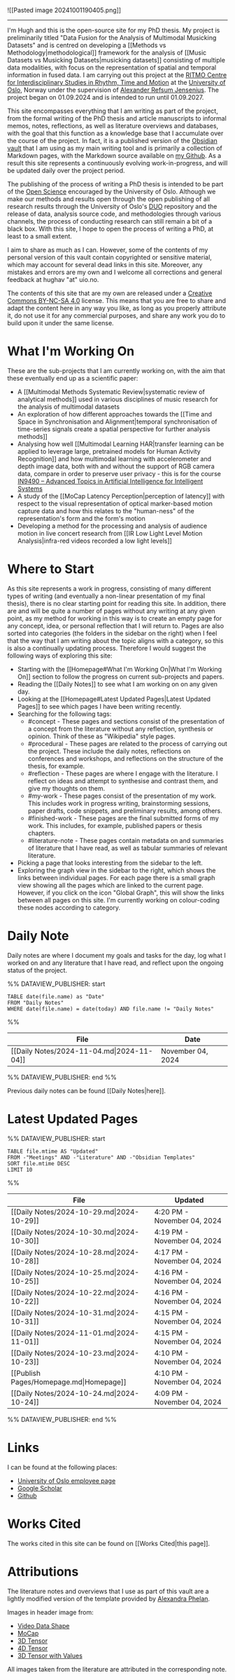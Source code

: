 ![[Pasted image 20241001190405.png]]

---

I'm Hugh and this is the open-source site for my PhD thesis. My project is preliminarily titled "Data Fusion for the Analysis of Multimodal Musicking Datasets" and is centred on developing a [[Methods vs Methodology|methodological]] framework for the analysis of [[Music Datasets vs Musicking Datasets|musicking datasets]] consisting of multiple data modalities, with focus on the representation of spatial and temporal information in fused data. I am carrying out this project at the [RITMO Centre for Interdisciplinary Studies in Rhythm, Time and Motion](https://www.uio.no/ritmo/english/) at the [University of Oslo](https://www.uio.no/english/), Norway under the supervision of [Alexander Refsum Jensenius](https://www.uio.no/ritmo/english/people/management/alexanje/). The project began on 01.09.2024 and is intended to run until 01.09.2027.

This site encompasses everything that I am writing as part of the project, from the formal writing of the PhD thesis and article manuscripts to informal memos, notes, reflections, as well as literature overviews and databases, with the goal that this function as a knowledge base that I accumulate over the course of the project. In fact, it is a published version of the [Obsidian vault](https://obsidian.md/) that I am using as my main writing tool and is primarily a collection of Markdown pages, with the Markdown source available on [my Github](https://github.com/Hughav92/PhD_Thesis_Obsidian_Vault). As a result this site represents a continuously evolving work-in-progress, and will be updated daily over the project period.

The publishing of the process of writing a PhD thesis is intended to be part of the [Open Science](https://www.openscience.no/en/what-open-science) encouraged by the University of Oslo. Although we make our methods and results open through the open publishing of all research results through the University of Oslo's [DUO](https://www.duo.uio.no/) repository and the release of data, analysis source code, and methodologies through various channels, the process of conducting research can still remain a bit of a black box. With this site, I hope to open the process of writing a PhD, at least to a small extent.

I aim to share as much as I can. However, some of the contents of my personal version of this vault contain copyrighted or sensitive material, which may account for several dead links in this site. Moreover, any mistakes and errors are my own and I welcome all corrections and general feedback at hughav "at" uio.no.

The contents of this site that are my own are released under a [Creative Commons BY-NC-SA 4.0](https://creativecommons.org/licenses/by-nc-sa/4.0/) license. This means that you are free to share and adapt the content here in any way you like, as long as you properly attribute it, do not use it for any commercial purposes, and share any work you do to build upon it under the same license.

# What I'm Working On

These are the sub-projects that I am currently working on, with the aim that these eventually end up as a scientific paper:

- A [[Multimodal Methods Systematic Review|systematic review of analytical methods]] used in various disciplines of music research for the analysis of multimodal datasets
- An exploration of how different approaches towards the [[Time and Space in Synchronisation and Alignment|temporal synchronisation of time-series signals create a spatial perspective for further analysis methods]]
- Analysing how well [[Multimodal Learning HAR|transfer learning can be applied to leverage large, pretrained models for Human Activity Recognition]] and how multimodal learning with accelerometer and depth image data, both with and without the support of RGB camera data, compare in order to preserve user privacy - this is for the course [IN9490 – Advanced Topics in Artificial Intelligence for Intelligent Systems](https://www.uio.no/studier/emner/matnat/ifi/IN9490/)
- A study of the [[MoCap Latency Perception|perception of latency]] with respect to the visual representation of optical marker-based motion capture data and how this relates to the "human-ness" of the representation's form and the form's motion
- Developing a method for the processing and analysis of audience motion in live concert research from [[IR Low Light Level Motion Analysis|infra-red videos recorded a low light levels]]

# Where to Start

As this site represents a work in progress, consisting of many different types of writing (and eventually a non-linear presentation of my final thesis), there is no clear starting point for reading this site. In addition, there are and will be quite a number of pages without any writing at any given point, as my method for working in this way is to create an empty page for any concept, idea, or personal reflection that I will return to. Pages are also sorted into categories (the folders in the sidebar on the right) when I feel that the way that I am writing about the topic aligns with a category, so this is also a continually updating process. Therefore I would suggest the following ways of exploring this site:

- Starting with the [[Homepage#What I'm Working On|What I'm Working On]] section to follow the progress on current sub-projects and papers.
- Reading the [[Daily Notes]] to see what I am working on on any given day.
- Looking at the [[Homepage#Latest Updated Pages|Latest Updated Pages]] to see which pages I have been writing recently.
- Searching for the following tags:
	- #concept - These pages and sections consist of the presentation of a concept from the literature without any reflection, synthesis or opinion. Think of these as "Wikipedia" style pages.
	- #procedural - These pages are related to the process of carrying out the project. These include the daily notes, reflections on conferences and workshops, and reflections on the structure of the thesis, for example.
	- #reflection - These pages are where I engage with the literature. I reflect on ideas and attempt to synthesise and contrast them, and give my thoughts on them.
	- #my-work - These pages consist of the presentation of my work. This includes work in progress writing, brainstorming sessions, paper drafts, code snippets, and preliminary results, among others.
	- #finished-work - These pages are the final submitted forms of my work. This includes, for example, published papers or thesis chapters.
	- #literature-note - These pages contain metadata on and summaries of literature that I have read, as well as tabular summaries of relevant literature.
- Picking a page that looks interesting from the sidebar to the left.
- Exploring the graph view in the sidebar to the right, which shows the links between individual pages. For each page there is a small graph view showing all the pages which are linked to the current page. However, if you click on the icon "Global Graph", this will show the links between all pages on this site. I'm currently working on colour-coding these nodes according to category.

# Daily Note

Daily notes are where I document my goals and tasks for the day, log what I worked on and any literature that I have read, and reflect upon the ongoing status of the project.

%% DATAVIEW_PUBLISHER: start
```dataview
TABLE date(file.name) as "Date"
FROM "Daily Notes"
WHERE date(file.name) = date(today) AND file.name != "Daily Notes"
```
%%

| File                                      | Date              |
| ----------------------------------------- | ----------------- |
| [[Daily Notes/2024-11-04.md\|2024-11-04]] | November 04, 2024 |

%% DATAVIEW_PUBLISHER: end %%

Previous daily notes can be found [[Daily Notes|here]].

# Latest Updated Pages

%% DATAVIEW_PUBLISHER: start
```dataview
TABLE file.mtime AS "Updated"
FROM -"Meetings" AND -"Literature" AND -"Obsidian Templates"
SORT file.mtime DESC
LIMIT 10
```
%%

| File                                      | Updated                     |
| ----------------------------------------- | --------------------------- |
| [[Daily Notes/2024-10-29.md\|2024-10-29]] | 4:20 PM - November 04, 2024 |
| [[Daily Notes/2024-10-30.md\|2024-10-30]] | 4:19 PM - November 04, 2024 |
| [[Daily Notes/2024-10-28.md\|2024-10-28]] | 4:17 PM - November 04, 2024 |
| [[Daily Notes/2024-10-25.md\|2024-10-25]] | 4:16 PM - November 04, 2024 |
| [[Daily Notes/2024-10-22.md\|2024-10-22]] | 4:16 PM - November 04, 2024 |
| [[Daily Notes/2024-10-31.md\|2024-10-31]] | 4:15 PM - November 04, 2024 |
| [[Daily Notes/2024-11-01.md\|2024-11-01]] | 4:15 PM - November 04, 2024 |
| [[Daily Notes/2024-10-23.md\|2024-10-23]] | 4:10 PM - November 04, 2024 |
| [[Publish Pages/Homepage.md\|Homepage]]   | 4:10 PM - November 04, 2024 |
| [[Daily Notes/2024-10-24.md\|2024-10-24]] | 4:09 PM - November 04, 2024 |

%% DATAVIEW_PUBLISHER: end %%

# Links

I can be found at the following places:

- [University of Oslo employee page](https://www.uio.no/ritmo/english/people/phd-fellows/hughav/index.html)
- [Google Scholar](https://scholar.google.com/citations?user=1H848AwAAAAJ&hl=en)
- [Github](https://github.com/Hughav92)

# Works Cited

The works cited in this site can be found on [[Works Cited|this page]].

# Attributions

The literature notes and overviews that I use as part of this vault are a lightly modified version of the template provided by [Alexandra Phelan](https://medium.com/@alexandraphelan/an-updated-academic-workflow-zotero-obsidian-cffef080addd).

Images in header image from:

- [Video Data Shape](https://www.tensorflow.org/images/tutorials/video/video_data_shape.png)
- [MoCap](https://www.researchgate.net/profile/Michal-Balazia/publication/308457587/figure/fig3/AS:641838260162560@1530037574587/Motion-capture-data-Skeleton-is-represented-by-a-stick-figure-of-17-joints-left-Seven.png)
- [3D Tensor](https://tensorflow.rstudio.com/guides/tensorflow/images/tensor/3-axis_block.png)
- [4D Tensor](https://www.tensorflow.org/static/guide/images/tensor/4-axis_block.png)
- [3D Tensor with Values](https://www.tensorflow.org/static/guide/images/tensor/3-axis_front.png)

All images taken from the literature are attributed in the corresponding note.